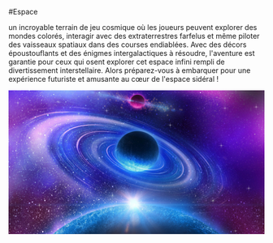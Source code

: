 #Espace



un incroyable terrain de jeu cosmique où les joueurs peuvent explorer des mondes colorés, 
interagir avec des extraterrestres farfelus et même piloter des vaisseaux spatiaux dans des courses endiablées. 
Avec des décors époustouflants et des énigmes intergalactiques à résoudre, 
l'aventure est garantie pour ceux qui osent explorer cet espace infini rempli de divertissement interstellaire. 
Alors préparez-vous à embarquer pour une expérience futuriste et amusante au cœur de l'espace sidéral !


![image de l'Espace](espace.jpg)

